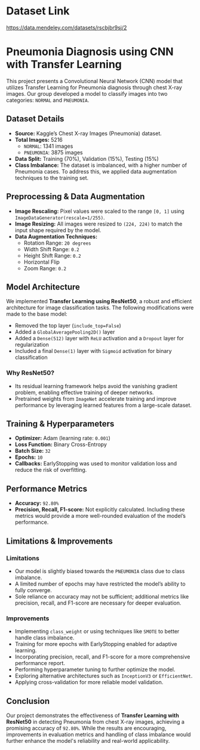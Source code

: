 # Dataset Link
https://data.mendeley.com/datasets/rscbjbr9sj/2

# Pneumonia Diagnosis using CNN with Transfer Learning

This project presents a Convolutional Neural Network (CNN) model that utilizes Transfer Learning for Pneumonia diagnosis through chest X-ray images. Our group developed a model to classify images into two categories: `NORMAL` and `PNEUMONIA`.

## Dataset Details

- **Source:** Kaggle’s Chest X-ray Images (Pneumonia) dataset.
- **Total Images:** 5216  
  - `NORMAL`: 1341 images  
  - `PNEUMONIA`: 3875 images
- **Data Split:** Training (70%), Validation (15%), Testing (15%)
- **Class Imbalance:** The dataset is imbalanced, with a higher number of Pneumonia cases. To address this, we applied data augmentation techniques to the training set.

## Preprocessing & Data Augmentation

- **Image Rescaling:** Pixel values were scaled to the range `[0, 1]` using `ImageDataGenerator(rescale=1/255)`.
- **Image Resizing:** All images were resized to `(224, 224)` to match the input shape required by the model.
- **Data Augmentation Techniques:**
  - Rotation Range: `20 degrees`
  - Width Shift Range: `0.2`
  - Height Shift Range: `0.2`
  - Horizontal Flip
  - Zoom Range: `0.2`

## Model Architecture

We implemented **Transfer Learning using ResNet50**, a robust and efficient architecture for image classification tasks. The following modifications were made to the base model:

- Removed the top layer (`include_top=False`)
- Added a `GlobalAveragePooling2D()` layer
- Added a `Dense(512)` layer with `ReLU` activation and a `Dropout` layer for regularization
- Included a final `Dense(1)` layer with `Sigmoid` activation for binary classification

### Why ResNet50?
- Its residual learning framework helps avoid the vanishing gradient problem, enabling effective training of deeper networks.
- Pretrained weights from `ImageNet` accelerate training and improve performance by leveraging learned features from a large-scale dataset.

## Training & Hyperparameters

- **Optimizer:** Adam (learning rate: `0.001`)
- **Loss Function:** Binary Cross-Entropy
- **Batch Size:** `32`
- **Epochs:** `10`
- **Callbacks:** EarlyStopping was used to monitor validation loss and reduce the risk of overfitting.

## Performance Metrics

- **Accuracy:** `92.80%`
- **Precision, Recall, F1-score:** Not explicitly calculated. Including these metrics would provide a more well-rounded evaluation of the model’s performance.

## Limitations & Improvements

### Limitations
- Our model is slightly biased towards the `PNEUMONIA` class due to class imbalance.
- A limited number of epochs may have restricted the model’s ability to fully converge.
- Sole reliance on accuracy may not be sufficient; additional metrics like precision, recall, and F1-score are necessary for deeper evaluation.

### Improvements
- Implementing `class_weight` or using techniques like `SMOTE` to better handle class imbalance.
- Training for more epochs with EarlyStopping enabled for adaptive learning.
- Incorporating precision, recall, and F1-score for a more comprehensive performance report.
- Performing hyperparameter tuning to further optimize the model.
- Exploring alternative architectures such as `InceptionV3` or `EfficientNet`.
- Applying cross-validation for more reliable model validation.

## Conclusion

Our project demonstrates the effectiveness of **Transfer Learning with ResNet50** in detecting Pneumonia from chest X-ray images, achieving a promising accuracy of `92.80%`. While the results are encouraging, improvements in evaluation metrics and handling of class imbalance would further enhance the model's reliability and real-world applicability.
